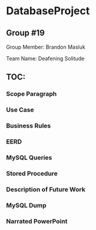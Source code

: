 # DatabaseProject
## Group #19
Group Member: Brandon Masluk

Team Name: Deafening Solitude
## TOC:
### Scope Paragraph
### Use Case
### Business Rules
### EERD
### MySQL Queries
### Stored Procedure
### Description of Future Work
### MySQL Dump
### Narrated PowerPoint
